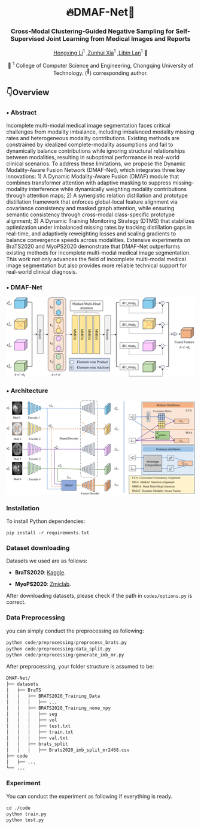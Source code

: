 <div align="center">
<h1> 🔥DMAF-Net🎉 </h1>
<h3>Cross-Modal Clustering-Guided Negative Sampling for Self-Supervised Joint Learning from Medical Images and Reports</h3>

[Hongxing Li](https://orcid.org/0009-0002-7958-3976)<sup>1</sup> ,[Zunhui Xia](https://orcid.org/0009-0008-6706-5817)<sup>1</sup> ,[Libin Lan](https://orcid.org/0000-0003-4754-813X)<sup>1</sup> :email:</sup>

🏢 <sup>1</sup> College of Computer Science and Engineering, Chongqing University of Technology.  (<sup>:email:</sup>) corresponding author.
</div>

## 👇Overview
  
### • Abstract
Incomplete multi-modal medical image segmentation faces critical challenges from modality imbalance, including imbalanced modality missing rates and heterogeneous modality contributions. Existing methods are constrained by idealized complete-modality assumptions and fail to dynamically balance contributions while ignoring structural relationships between modalities, resulting in suboptimal performance in real-world clinical scenarios. To address these limitations, we propose the Dynamic Modality-Aware Fusion Network (DMAF-Net), which integrates three key innovations: 1) A Dynamic Modality-Aware Fusion (DMAF) module that combines transformer attention with adaptive masking to suppress missing-modality interference while dynamically weighting modality contributions through attention maps; 2) A synergistic relation distillation and prototype distillation framework that enforces global-local feature alignment via covariance consistency and masked graph attention, while ensuring semantic consistency through cross-modal class-specific prototype alignment; 3) A Dynamic Training Monitoring Strategy (DTMS) that stabilizes optimization under imbalanced missing rates by tracking distillation gaps in real-time, and adaptively reweighting losses and scaling gradients to balance convergence speeds across modalities. Extensive experiments on BraTS2020 and MyoPS2020 demonstrate that DMAF-Net outperforms existing methods for incomplete multi-modal medical image segmentation. This work not only advances the field of incomplete multi-modal medical image segmentation but also provides more reliable technical support for real-world clinical diagnosis.
### • DMAF-Net
<div align="center">
<img src="assets/DMAF.png" />
</div>

### • Architecture
<div align="center">
<img src="assets/architecture.png" />
</div>

###  Installation
To install Python dependencies:
```
pip install -r requirements.txt
```
### Dataset downloading
Datasets we used are as follows:

- **BraTS2020**: [Kaggle](https://www.kaggle.com/datasets/awsaf49/brats20-dataset-training-validation).

- **MyoPS2020**: [Zmiclab](https://zmiclab.github.io/zxh/0/myops20/). 


After downloading datasets, please check if the path in `codes/options.py` is correct.

### Data Preprocessing
you can simply conduct the preprocessing as following:
``` python
python code/preprocessing/preprocess_brats.py
python code/preprocessing/data_split.py
python code/preprocessing/generate_imb_mr.py
```
After preprocessing, your folder structure is assumed to be:
```
DMAF-Net/
├── datasets
│   ├── BraTS
│   │   ├── BRATS2020_Training_Data
│   │   │   ├── ...
│   │   ├── BRATS2020_Training_none_npy
│   │   │   ├── seg
│   │   │   ├── vol
│   │   │   ├── test.txt
│   │   │   ├── train.txt
│   │   │   ├── val.txt
│   │   ├── brats_split
│   │   │   ├── Brats2020_imb_split_mr2468.csv
├── code
│   ├── ...
└── ...
```
### Experiment
You can conduct the experiment as following if everything is ready.
```
cd ./code
python train.py
python test.py
```
